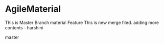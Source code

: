 # AgileMaterial

This is Master Branch material
 Feature
This is new merge filed.
adding more contents - harshini


 master
